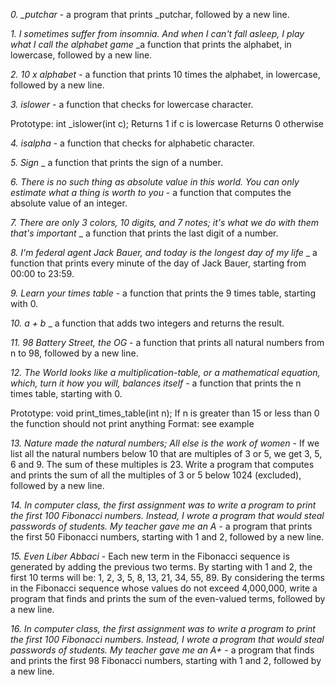 *0. _putchar* -  a program that prints _putchar, followed by a new line.

*1. I sometimes suffer from insomnia. And when I can't fall asleep, I play what I call the alphabet game* _a function that prints the alphabet, in lowercase, followed by a new line.

*2. 10 x alphabet* -  a function that prints 10 times the alphabet, in lowercase, followed by a new line.

*3. islower* -  a function that checks for lowercase character.

Prototype: int _islower(int c);
Returns 1 if c is lowercase
Returns 0 otherwise

*4. isalpha* - a function that checks for alphabetic character.

*5. Sign* _  a function that prints the sign of a number.

*6. There is no such thing as absolute value in this world. You can only estimate what a thing is worth to you* - a function that computes the absolute value of an integer.

*7. There are only 3 colors, 10 digits, and 7 notes; it's what we do with them that's important* _ a function that prints the last digit of a number.

*8. I'm federal agent Jack Bauer, and today is the longest day of my life* _ a function that prints every minute of the day of Jack Bauer, starting from 00:00 to 23:59.

*9. Learn your times table* - a function that prints the 9 times table, starting with 0.

*10. a + b* _ a function that adds two integers and returns the result.

*11. 98 Battery Street, the OG* - a function that prints all natural numbers from n to 98, followed by a new line.

*12. The World looks like a multiplication-table, or a mathematical equation, which, turn it how you will, balances itself* - a function that prints the n times table, starting with 0.

Prototype: void print_times_table(int n);
If n is greater than 15 or less than 0 the function should not print anything
Format: see example

*13. Nature made the natural numbers; All else is the work of women* - If we list all the natural numbers below 10 that are multiples of 3 or 5, we get 3, 5, 6 and 9. The sum of these multiples is 23. Write a program that computes and prints the sum of all the multiples of 3 or 5 below 1024 (excluded), followed by a new line.

*14. In computer class, the first assignment was to write a program to print the first 100 Fibonacci numbers. Instead, I wrote a program that would steal passwords of students. My teacher gave me an A* -  a program that prints the first 50 Fibonacci numbers, starting with 1 and 2, followed by a new line.

*15. Even Liber Abbaci* - Each new term in the Fibonacci sequence is generated by adding the previous two terms. By starting with 1 and 2, the first 10 terms will be: 1, 2, 3, 5, 8, 13, 21, 34, 55, 89. By considering the terms in the Fibonacci sequence whose values do not exceed 4,000,000, write a program that finds and prints the sum of the even-valued terms, followed by a new line.

*16. In computer class, the first assignment was to write a program to print the first 100 Fibonacci numbers. Instead, I wrote a program that would steal passwords of students. My teacher gave me an A+* - a program that finds and prints the first 98 Fibonacci numbers, starting with 1 and 2, followed by a new line.


